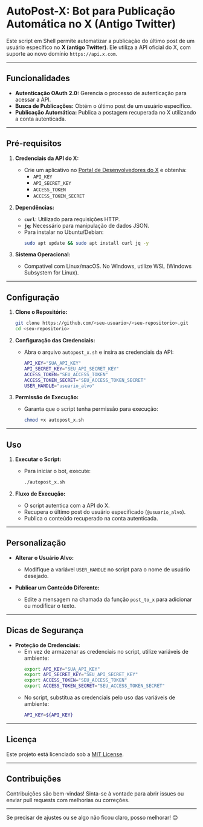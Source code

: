 # AutoPost-X: Bot para Publicação Automática no X (Antigo Twitter)

Este script em Shell permite automatizar a publicação do último post de um usuário específico no **X (antigo Twitter)**. Ele utiliza a API oficial do X, com suporte ao novo domínio `https://api.x.com`.

---

## Funcionalidades

- **Autenticação OAuth 2.0:** Gerencia o processo de autenticação para acessar a API.
- **Busca de Publicações:** Obtém o último post de um usuário específico.
- **Publicação Automática:** Publica a postagem recuperada no X utilizando a conta autenticada.

---

## Pré-requisitos

1. **Credenciais da API do X:**
   - Crie um aplicativo no [Portal de Desenvolvedores do X](https://developer.twitter.com/en/apps) e obtenha:
     - `API_KEY`
     - `API_SECRET_KEY`
     - `ACCESS_TOKEN`
     - `ACCESS_TOKEN_SECRET`

2. **Dependências:**
   - **`curl`**: Utilizado para requisições HTTP.
   - **`jq`**: Necessário para manipulação de dados JSON.
   - Para instalar no Ubuntu/Debian:
     ```bash
     sudo apt update && sudo apt install curl jq -y
     ```

3. **Sistema Operacional:**
   - Compatível com Linux/macOS. No Windows, utilize WSL (Windows Subsystem for Linux).

---

## Configuração

1. **Clone o Repositório:**
   ```bash
   git clone https://github.com/<seu-usuario>/<seu-repositorio>.git
   cd <seu-repositorio>
   ```

2. **Configuração das Credenciais:**
   - Abra o arquivo `autopost_x.sh` e insira as credenciais da API:
     ```bash
     API_KEY="SUA_API_KEY"
     API_SECRET_KEY="SEU_API_SECRET_KEY"
     ACCESS_TOKEN="SEU_ACCESS_TOKEN"
     ACCESS_TOKEN_SECRET="SEU_ACCESS_TOKEN_SECRET"
     USER_HANDLE="usuario_alvo"
     ```

3. **Permissão de Execução:**
   - Garanta que o script tenha permissão para execução:
     ```bash
     chmod +x autopost_x.sh
     ```

---

## Uso

1. **Executar o Script:**
   - Para iniciar o bot, execute:
     ```bash
     ./autopost_x.sh
     ```

2. **Fluxo de Execução:**
   - O script autentica com a API do X.
   - Recupera o último post do usuário especificado (`@usuario_alvo`).
   - Publica o conteúdo recuperado na conta autenticada.

---

## Personalização

- **Alterar o Usuário Alvo:**
  - Modifique a variável `USER_HANDLE` no script para o nome de usuário desejado.

- **Publicar um Conteúdo Diferente:**
  - Edite a mensagem na chamada da função `post_to_x` para adicionar ou modificar o texto.

---

## Dicas de Segurança

- **Proteção de Credenciais:**
  - Em vez de armazenar as credenciais no script, utilize variáveis de ambiente:
    ```bash
    export API_KEY="SUA_API_KEY"
    export API_SECRET_KEY="SEU_API_SECRET_KEY"
    export ACCESS_TOKEN="SEU_ACCESS_TOKEN"
    export ACCESS_TOKEN_SECRET="SEU_ACCESS_TOKEN_SECRET"
    ```
  - No script, substitua as credenciais pelo uso das variáveis de ambiente:
    ```bash
    API_KEY=${API_KEY}
    ```

---

## Licença

Este projeto está licenciado sob a [MIT License](LICENSE).

---

## Contribuições

Contribuições são bem-vindas! Sinta-se à vontade para abrir issues ou enviar pull requests com melhorias ou correções.

--- 

Se precisar de ajustes ou se algo não ficou claro, posso melhorar! 😊
